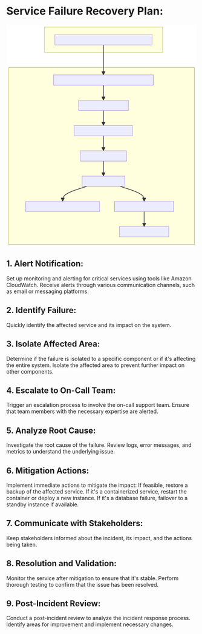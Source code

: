 # Service Failure Recovery Plan:

![Dealing with Failure](Failure-plan.svg)

## 1. Alert Notification:

Set up monitoring and alerting for critical services using tools like Amazon CloudWatch.
Receive alerts through various communication channels, such as email or messaging platforms.

## 2. Identify Failure:

Quickly identify the affected service and its impact on the system.

## 3. Isolate Affected Area:

Determine if the failure is isolated to a specific component or if it's affecting the entire system.
Isolate the affected area to prevent further impact on other components.

## 4. Escalate to On-Call Team:

Trigger an escalation process to involve the on-call support team.
Ensure that team members with the necessary expertise are alerted.

## 5. Analyze Root Cause:

Investigate the root cause of the failure.
Review logs, error messages, and metrics to understand the underlying issue.

## 6. Mitigation Actions:

Implement immediate actions to mitigate the impact:
If feasible, restore a backup of the affected service.
If it's a containerized service, restart the container or deploy a new instance.
If it's a database failure, failover to a standby instance if available.

## 7. Communicate with Stakeholders:

Keep stakeholders informed about the incident, its impact, and the actions being taken.

## 8. Resolution and Validation:

Monitor the service after mitigation to ensure that it's stable.
Perform thorough testing to confirm that the issue has been resolved.

## 9. Post-Incident Review:

Conduct a post-incident review to analyze the incident response process.
Identify areas for improvement and implement necessary changes.

